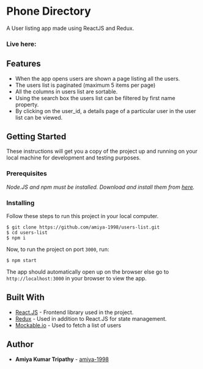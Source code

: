 # Phone Directory

A User listing app made using ReactJS and Redux.

### Live here:

## Features

- When the app opens users are shown a page listing all the users.
- The users list is paginated (maximum 5 items per page)
- All the columns in users list are sortable.
- Using the search box the users list can be filtered by first name property.
- By clicking on the user_id, a details page of a particular user in the user list can be viewed.

## Getting Started

These instructions will get you a copy of the project up and running on your local machine for development and testing purposes.

### Prerequisites

_Node.JS and npm must be installed. Download and install them from [here](https://nodejs.org)._

### Installing

Follow these steps to run this project in your local computer.

```
$ git clone https://github.com/amiya-1998/users-list.git
$ cd users-list
$ npm i
```

Now, to run the project on port `3000`, run:

```
$ npm start
```

The app should automatically open up on the browser else go to `http://localhost:3000` in your browser to view the app.

## Built With

- [React.JS](https://reactjs.org/) - Frontend library used in the project.
- [Redux](https://redux.js.org/) - Used in addition to React.JS for state management.
- [Mockable.io](https://www.mockable.io/) - Used to fetch a list of users

## Author

- **Amiya Kumar Tripathy** - [amiya-1998](https://github.com/amiya-1998)
